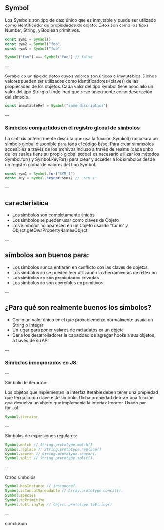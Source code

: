 ## Symbol

Los Symbols son tipo de dato único que es inmutable y puede ser utilizado como identificador de propiedades de objeto. Estos son como los tipos Number, String, y Boolean primitivos.

```javascript
const sym1 = Symbol()
const sym2 = Symbol("foo")
const sym3 = Symbol("foo")

Symbol("foo") === Symbol("foo") // false
```

--

Symbol es un tipo de datos cuyos valores son únicos e immutables. Dichos valores pueden ser utilizados como identificadores (claves) de las propiedades de los objetos. Cada valor del tipo Symbol tiene asociado un valor del tipo String o Undefined que sirve únicamente como descripción del símbolo.

```javascript
const inmutableRef = Symbol("some description")
```

--

### Símbolos compartidos en el registro global de símbolos

La sintaxis anteriormente descrita que usa la función Symbol() no creara un símbolo global disponible para toda el código base. Para crear símmbolos accesibles a través de los archivos incluso a través de realms (cada unbo de los cuales tiene su propio global scope) es necesario utilizar los métodos Symbol.for() y Symbol.keyFor() para crear y acceder a los símbolos desde un registro global de valores del tipo Symbol.

```javascript
const sym1 = Symbol.for("SYM_1")
const key = Symbol.keyFor(sym1) // "SYM_1"
```

--

## característica

* Los símbolos son completamente únicos
* Los símbolos se pueden usar como claves de Objeto
* Los Símbolos no aparecen en un Objeto usando "for in" y Object.getOwnPropertyNamesObject

--

## símbolos son buenos para:

* Los símbolos nunca entrarán en conflicto con las claves de objetos.
* Los símbolos no se pueden leer utilizando las herramientas de reflexión
* Los símbolos no son propiedades privadas
* Los símbolos no son coercibles en primitivos

--

## ¿Para qué son realmente buenos los símbolos?

* Como un valor único en el que probablemente normalmente usaría un String o Integer
* Un lugar para poner valores de metadatos en un objeto
* Dar a los desarrolladores la capacidad de agregar hooks a sus objetos, a través de su API

--

### Símbolos incorporados en JS

--

Símbolo de iteración:

Los objetos que implementen la interfaz Iterable deben tener una propiedad que tenga como clave este símbolo. Dicha propiedad deb ser una función que devuelva un objeto que implemente la interfaz Iterator. Usado por for...of.

```javascript
Symbol.iterator
```

--

Símbolos de expresiones regulares:

```javascript
Symbol.match // String.prototype.match()
Symbol.replace // String.prototype.replace()
Symbol.search // String.prototype.search()
Symbol.split // String.prototype.split().
```

--

Otros símbolos

```javascript
Symbol.hasInstance // instanceof.
Symbol.isConcatSpreadable // Array.prototype.concat().
Symbol.species
Symbol.toPrimitive
Symbol.toStringTag // Object.prototype.toString().
```

--

conclusión
